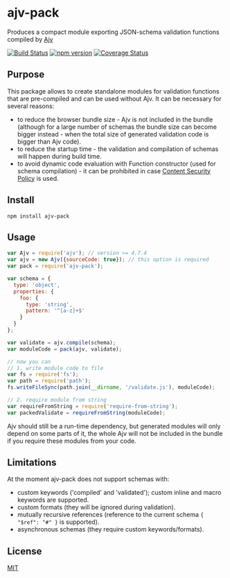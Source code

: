 # ajv-pack

Produces a compact module exporting JSON-schema validation functions compiled by [Ajv](https://github.com/epoberezkin/ajv)

[![Build Status](https://travis-ci.org/epoberezkin/ajv-pack.svg?branch=master)](https://travis-ci.org/epoberezkin/ajv-pack)
[![npm version](https://badge.fury.io/js/ajv-pack.svg)](https://www.npmjs.com/package/ajv-pack)
[![Coverage Status](https://coveralls.io/repos/github/epoberezkin/ajv-pack/badge.svg?branch=master)](https://coveralls.io/github/epoberezkin/ajv-pack?branch=master)


## Purpose

This package allows to create standalone modules for validation functions that are pre-compiled and can be used without Ajv. It can be necessary for several reasons:

- to reduce the browser bundle size - Ajv is not included in the bundle (although for a large number of schemas the bundle size can become bigger instead - when the total size of generated validation code is bigger than Ajv code).
- to reduce the startup time - the validation and compilation of schemas will happen during build time.
- to avoid dynamic code evaluation with Function constructor (used for schema compilation) - it can be prohibited in case [Content Security Policy](http://www.html5rocks.com/en/tutorials/security/content-security-policy/) is used.


## Install

```
npm install ajv-pack
```


## Usage

```javascript
var Ajv = require('ajv'); // version >= 4.7.4
var ajv = new Ajv({sourceCode: true}); // this option is required
var pack = require('ajv-pack');

var schema = {
  type: 'object',
  properties: {
    foo: {
      type: 'string',
      pattern: '^[a-z]+$'
    }
  }
};

var validate = ajv.compile(schema);
var moduleCode = pack(ajv, validate);

// now you can
// 1. write module code to file
var fs = require('fs');
var path = require('path');
fs.writeFileSync(path.join(__dirname, '/validate.js'), moduleCode);

// 2. require module from string
var requireFromString = require('require-from-string');
var packedValidate = requireFromString(moduleCode);
```

Ajv should still be a run-time dependency, but generated modules will only depend on some parts of it, the whole Ajv will not be included in the bundle if you require these modules from your code.


## Limitations

At the moment ajv-pack does not support schemas with:

- custom keywords ('compiled' and 'validated'); custom inline and macro keywords are supported.
- custom formats (they will be ignored during validation).
- mutually recursive references (reference to the current schema `{ "$ref": "#" }` is supported).
- asynchronous schemas (they require custom keywords/formats).


## License

[MIT](https://github.com/epoberezkin/ajv-pack/blob/master/LICENSE)
